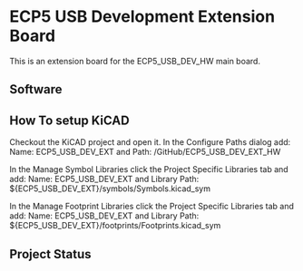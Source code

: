 # ECP5 USB Development Extension Board
This is an extension board for the ECP5_USB_DEV_HW main board.

## Software

## How To setup KiCAD
Checkout the KiCAD project and open it. In the Configure Paths dialog add: Name: ECP5_USB_DEV_EXT and Path: <The full path to the GitHub directory>/GitHub/ECP5_USB_DEV_EXT_HW

In the Manage Symbol Libraries click the Project Specific Libraries tab and add: Name: ECP5_USB_DEV_EXT and Library Path: ${ECP5_USB_DEV_EXT}/symbols/Symbols.kicad_sym

In the Manage Footprint Libraries click the Project Specific Libraries tab and add: Name: ECP5_USB_DEV_EXT and Library Path: ${ECP5_USB_DEV_EXT}/footprints/Footprints.kicad_sym

## Project Status
